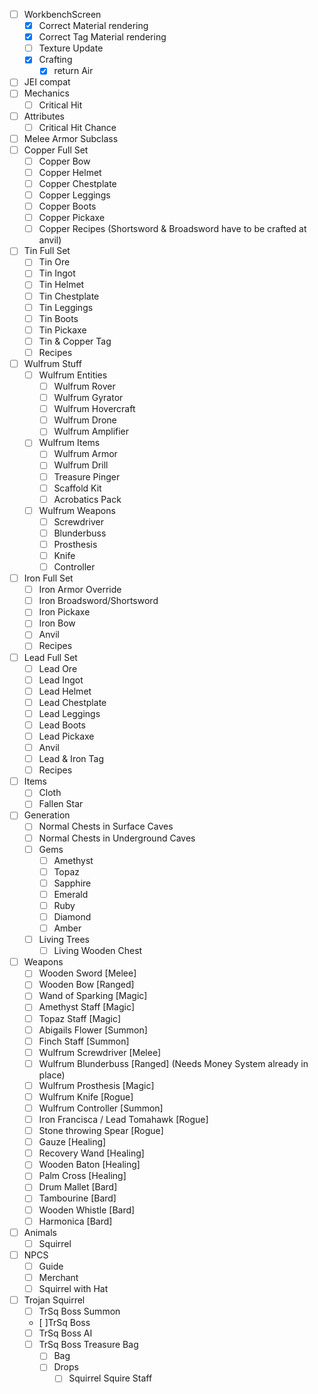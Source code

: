 - [ ] WorkbenchScreen
  - [x] Correct Material rendering
  - [x] Correct Tag Material rendering
  - [ ] Texture Update
  - [x] Crafting
    - [x] return Air
- [ ] JEI compat
- [ ] Mechanics
  - [ ] Critical Hit
- [ ] Attributes
  - [ ] Critical Hit Chance
- [ ] Melee Armor Subclass
- [ ] Copper Full Set
  - [ ] Copper Bow
  - [ ] Copper Helmet
  - [ ] Copper Chestplate
  - [ ] Copper Leggings
  - [ ] Copper Boots
  - [ ] Copper Pickaxe
  - [ ] Copper Recipes (Shortsword & Broadsword have to be crafted at anvil)
- [ ] Tin Full Set
  - [ ] Tin Ore
  - [ ] Tin Ingot
  - [ ] Tin Helmet
  - [ ] Tin Chestplate
  - [ ] Tin Leggings
  - [ ] Tin Boots
  - [ ] Tin Pickaxe
  - [ ] Tin & Copper Tag
  - [ ] Recipes
- [ ] Wulfrum Stuff
  - [ ] Wulfrum Entities
    - [ ] Wulfrum Rover
    - [ ] Wulfrum Gyrator
    - [ ] Wulfrum Hovercraft
    - [ ] Wulfrum Drone
    - [ ] Wulfrum Amplifier
  - [ ] Wulfrum Items
    - [ ] Wulfrum Armor
    - [ ] Wulfrum Drill
    - [ ] Treasure Pinger
    - [ ] Scaffold Kit
    - [ ] Acrobatics Pack
  - [ ] Wulfrum Weapons
    - [ ] Screwdriver
    - [ ] Blunderbuss
    - [ ] Prosthesis
    - [ ] Knife
    - [ ] Controller
- [ ] Iron Full Set
  - [ ] Iron Armor Override
  - [ ] Iron Broadsword/Shortsword
  - [ ] Iron Pickaxe
  - [ ] Iron Bow
  - [ ] Anvil
  - [ ] Recipes
- [ ] Lead Full Set
  - [ ] Lead Ore
  - [ ] Lead Ingot
  - [ ] Lead Helmet
  - [ ] Lead Chestplate
  - [ ] Lead Leggings
  - [ ] Lead Boots
  - [ ] Lead Pickaxe
  - [ ] Anvil
  - [ ] Lead & Iron Tag
  - [ ] Recipes
- [ ] Items
  - [ ] Cloth
  - [ ] Fallen Star
- [ ] Generation
  - [ ] Normal Chests in Surface Caves
  - [ ] Normal Chests in Underground Caves 
  - [ ] Gems
    - [ ] Amethyst
    - [ ] Topaz 
    - [ ] Sapphire
    - [ ] Emerald
    - [ ] Ruby
    - [ ] Diamond
    - [ ] Amber
  - [ ] Living Trees
    - [ ] Living Wooden Chest 
- [ ] Weapons
  - [ ] Wooden Sword [Melee]
  - [ ] Wooden Bow [Ranged]
  - [ ] Wand of Sparking [Magic]
  - [ ] Amethyst Staff [Magic]
  - [ ] Topaz Staff [Magic]
  - [ ] Abigails Flower [Summon]
  - [ ] Finch Staff [Summon]
  - [ ] Wulfrum Screwdriver [Melee]
  - [ ] Wulfrum Blunderbuss [Ranged] (Needs Money System already in place)
  - [ ] Wulfrum Prosthesis [Magic]
  - [ ] Wulfrum Knife [Rogue]
  - [ ] Wulfrum Controller [Summon]
  - [ ] Iron Francisca / Lead Tomahawk [Rogue]
  - [ ] Stone throwing Spear [Rogue]
  - [ ] Gauze [Healing]
  - [ ] Recovery Wand [Healing]
  - [ ] Wooden Baton [Healing]
  - [ ] Palm Cross [Healing]
  - [ ] Drum Mallet [Bard]
  - [ ] Tambourine [Bard]
  - [ ] Wooden Whistle [Bard]
  - [ ] Harmonica [Bard]
- [ ] Animals
  - [ ] Squirrel
- [ ] NPCS
  - [ ] Guide
  - [ ] Merchant
  - [ ] Squirrel with Hat
- [ ] Trojan Squirrel
  - [ ] TrSq Boss Summon
  - [ ]TrSq Boss
  - [ ] TrSq Boss AI
  - [ ] TrSq Boss Treasure Bag
    - [ ] Bag
    - [ ] Drops
      - [ ] Squirrel Squire Staff